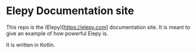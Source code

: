 # Elepy Documentation site

This repo is the (Elepy)[https://elepy.com] documentation site. It is meant to give an example of how powerful Elepy is.

It is written in Kotlin.
